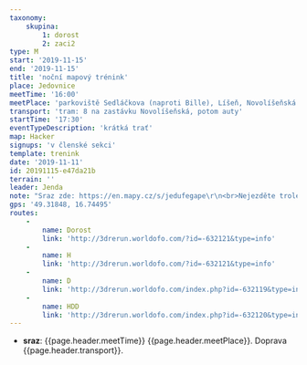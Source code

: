 ```yaml
---
taxonomy:
    skupina:
        1: dorost
        2: zaci2
type: M
start: '2019-11-15'
end: '2019-11-15'
title: 'noční mapový trénink'
place: Jedovnice
meetTime: '16:00'
meetPlace: 'parkoviště Sedláčkova (naproti Bille), Líšeň, Novolíšeňská'
transport: 'tram: 8 na zastávku Novolíšeňská, potom auty'
startTime: '17:30'
eventTypeDescription: 'krátká trať'
map: Hacker
signups: 'v členské sekci'
template: trenink
date: '2019-11-11'
id: 20191115-e47da21b
terrain: ''
leader: Jenda
note: "Sraz zde: https://en.mapy.cz/s/jedufegape\r\n<br>Nejezděte trolejákem, nabírá obrovské zpoždění!"
gps: '49.31848, 16.74495'
routes:
    -
        name: Dorost
        link: 'http://3drerun.worldofo.com/?id=-632121&type=info'
    -
        name: H
        link: 'http://3drerun.worldofo.com/?id=-632121&type=info'
    -
        name: D
        link: 'http://3drerun.worldofo.com/index.php?id=-632119&type=info'
    -
        name: HDD
        link: 'http://3drerun.worldofo.com/index.php?id=-632120&type=info'
---
```

* **sraz**: {{page.header.meetTime}} {{page.header.meetPlace}}. Doprava {{page.header.transport}}.
